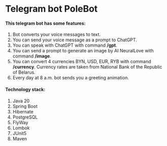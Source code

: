 # Telegram bot PoleBot

#### This telegram bot has some features:
1) Bot converts your voice messages to text.
2) You can send your voice message as a prompt to ChatGPT.
3) You can speak with ChatGPT with command **/gpt**.
4) You can send a prompt to generate an image by AI NeuralLove with command **/image**.
5) You can convert 4 currencies BYN, USD, EUR, RYB with command **/currency**.
Currency rates are taken from National Bank of the Republic of Belarus.
6) Every day at 8 a.m. bot sends you a greeting animation.

#### Technology stack:
1) Java 20
2) Spring Boot
3) Hibernate
4) PostgreSQL
5) FlyWay
6) Lombok
7) JUnit5
8) Maven

